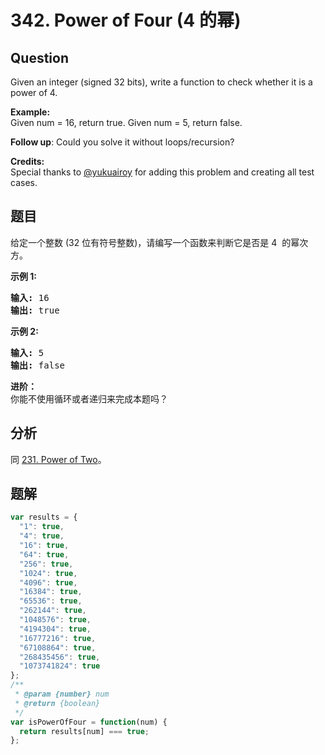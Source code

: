 # 342. Power of Four (4 的幂)

## Question

Given an integer (signed 32 bits), write a function to check whether it is a power of 4.

**Example:**  
Given num = 16, return true. Given num = 5, return false.

**Follow up**: Could you solve it without loops/recursion?

**Credits:**  
Special thanks to [@yukuairoy](https://leetcode.com/discuss/user/yukuairoy) for adding this problem and creating all test cases.

## 题目

给定一个整数 (32 位有符号整数)，请编写一个函数来判断它是否是 4  的幂次方。

**示例 1:**

<pre><strong>输入: </strong>16
<strong>输出: </strong>true
</pre>

**示例 2:**

<pre><strong>输入: </strong>5
<strong>输出: </strong>false</pre>

**进阶：**  
你能不使用循环或者递归来完成本题吗？

## 分析

同 [231. Power of Two](./231.%20Power%20of%20Two.md)。

## 题解

```javascript
var results = {
  "1": true,
  "4": true,
  "16": true,
  "64": true,
  "256": true,
  "1024": true,
  "4096": true,
  "16384": true,
  "65536": true,
  "262144": true,
  "1048576": true,
  "4194304": true,
  "16777216": true,
  "67108864": true,
  "268435456": true,
  "1073741824": true
};
/**
 * @param {number} num
 * @return {boolean}
 */
var isPowerOfFour = function(num) {
  return results[num] === true;
};
```
